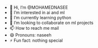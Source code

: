 - 👋 Hi, I’m @MOHAMEDNASEE
- 👀 I’m interested in ai and ml
- 🌱 I’m currently learning python
- 💞️ I’m looking to collaborate on ml projects
- 📫 How to reach me mail
- 😄 Pronouns: naseeh
- ⚡ Fun fact: nothing special

<!---
MOHAMEDNASEE/MOHAMEDNASEE is a ✨ special ✨ repository because its `README.md` (this file) appears on your GitHub profile.
You can click the Preview link to take a look at your changes.
--->
